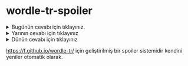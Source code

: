 # wordle-tr-spoiler

<details>
  <summary>Bugünün cevabı için tıklayınız.</summary>
  <br>
    <b> lirik </b>
</details>

<details>
  <summary>Yarının cevabı için tıklayınız</summary>
  <br>
   <b> tadil </b>
</details>

<details>
  <summary>Dünün cevabı için tıklayınız </summary>
  <br>
  <b> ebcet </b>
</details>

https://f.github.io/wordle-tr/ için geliştirilmiş bir spoiler sistemidir kendini yeniler otomatik olarak.

